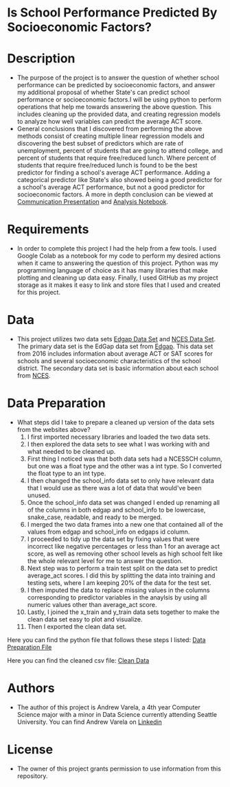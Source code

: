 # Is School Performance Predicted By Socioeconomic Factors?

# Description
- The purpose of the project is to answer the question of whether school performance can be predicted by socioeconomic factors, and answer my additional proposal of whether State's can predict school performance or socioeconomic factors.I will be using python to perform operations that help me towards answering the above question. This includes cleaning up the provided data, and creating regression models to analyze how well variables can predict the average ACT score.
- General conclusions that I discovered from performing the above methods consist of creating multiple linear regression models and discovering the best subset of predictors which are rate of unemployment, percent of students that are going to attend college, and percent of students that require free/reduced lunch. Where percent of students that require free/reduced lunch is found to be the best predictor for finding a school's average ACT performance. Adding a categorical predictor like State's also showed being a good predictor for a school's average ACT performance, but not a good predictor for socioeconomic factors. A more in depth conclusion can be viewed at [Communication Presentation](https://github.com/varelandrew/Education/blob/main/CommunicateTheResultsEducation.pptx) and [Analysis Notebook](https://github.com/varelandrew/Education/blob/main/Andrew_Varela_DATA_3320_Education_Analysis.ipynb).

# Requirements
- In order to complete this project I had the help from a few tools. I used Google Colab as a notebook for my code to perform my desired actions when it came to answering the question of this project. Python was my programming language of choice as it has many libraries that make plotting and cleaning up data easy. Finally, I used GitHub as my project storage as it makes it easy to link and store files that I used and created for this project.

# Data
- This project utilizes two data sets [Edgap Data Set](https://github.com/varelandrew/Education/blob/main/EdGap_data.xlsx) and [NCES Data Set](https://www.dropbox.com/s/lkl5nvcdmwyoban/ccd_sch_029_1617_w_1a_11212017.csv?dl=0). The primary data set is the EdGap data set from [Edgap](https://www.edgap.org/#5/37.875/-96.987). This data set from 2016 includes information about average ACT or SAT scores for schools and several socioeconomic characteristics of the school district. The secondary data set is basic information about each school from [NCES](https://nces.ed.gov/ccd/pubschuniv.asp).

# Data Preparation
- What steps did I take to prepare a cleaned up version of the data sets from the websites above?
  1. I first imported necessary libraries and loaded the two data sets.
  2. I then explored the data sets to see what I was working with and what needed to be cleaned up.
  3. First thing I noticed was that both data sets had a NCESSCH column, but one was a float type and the other was a int type. So I converted the float type to an int type.
  4. I then changed the school_info data set to only have relevant data that I would use as there was a lot of data that would've been unused.
  5. Once the school_info data set was changed I ended up renaming all of the columns in both edgap and school_info to be lowercase, snake_case, readable, and ready to be merged.
  6. I merged the two data frames into a new one that contained all of the values from edgap and school_info on edgaps id column.
  7. I proceeded to tidy up the data set by fixing values that were incorrect like negative percentages or less than 1 for an average act score, as well as removing other school levels as high school felt like the whole relevant level for me to answer the question.
  8. Next step was to perform a train test split on the data set to predict average_act scores. I did this by splitting the data into training and testing sets, where I am keeping 20% of the data for the test set.
  9. I then imputed the data to replace missing values in the columns corresponding to predictor variables in the anaylsis by using all numeric values other than average_act score.
  10. Lastly, I joined the x_train and y_train data sets together to make the clean data set easy to plot and visualize.
  11. Then I exported the clean data set.
  
 Here you can find the python file that follows these steps I listed: [Data Preparation File](https://github.com/varelandrew/Education/blob/main/Andrew_Varela_DATA_3320_Education_Inequality_Data_Preparation_Template.ipynb)
 
 Here you can find the cleaned csv file: [Clean Data](https://github.com/varelandrew/Education/blob/main/clean_education.csv)

# Authors
- The author of this project is Andrew Varela, a 4th year Computer Science major with a minor in Data Science currently attending Seattle University. You can find Andrew Varela on [Linkedin](https://www.linkedin.com/in/andrew-varela-a827a71b6/)

# License
- The owner of this project grants permission to use information from this repository.
